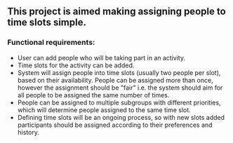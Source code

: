 ## This project is aimed making assigning people to time slots simple.

### Functional requirements:
- User can add people who will be taking part in an activity.
- Time slots for the activity can be added.
- System will assign people into time slots (usually two people per slot), based on their availability. People can be assigned more than once, however the assignment should be "fair" i.e. the system should aim for all people to be assigned the same number of times.
- People can be assigned to multiple subgroups with different priorities, which will determine people assigned to the same time slot.
- Defining time slots will be an ongoing process, so with new slots added participants should be assigned according to their preferences and history.